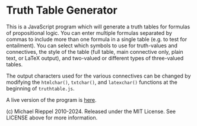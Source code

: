 Truth Table Generator
=====================

This is a JavaScript program which will generate a truth tables for formulas of propositional logic.  You can enter multiple formulas separated by commas to include more than one formula in a single table (e.g. to test for entailment).  You can select which symbols to use for truth-values and connectives, the style of the table (full table, main connective only, plain text, or LaTeX output), and two-valued or different types of three-valued tables.

The output characters used for the various connectives can be changed by modifying the `htmlchar()`, `txtchar()`, and `latexchar()` functions at the beginning of `truthtable.js`.

A live version of the program is [here](http://mrieppel.net/prog/truthtable.html).

(c) Michael Rieppel 2010-2024. Released under the MIT License.  See LICENSE above for more information.
